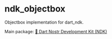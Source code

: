 # ndk_objectbox

Objectbox implementation for dart_ndk.

Main package: [🔗 Dart Nostr Development Kit (NDK)](https://pub.dev/packages/ndk)
